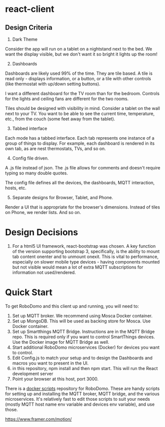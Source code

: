 # react-client

## Design Criteria

1) Dark Theme

Consider the app will run on a tablet on a nightstand next to the bed.  We want the display visible, but we don't want
it so bright it lights up the room!

2) Dashboards

Dashboards are likely used 99% of the time.  They are tile based.  A tile is read only - displays information, or a
button, or a tile with other controls (like thermostat with up/down setting buttons).

I want a different dashboard for the TV room than for the bedroom.  Controls for the lights and ceiling fans are
different for the two rooms.  

Tiles should be designed with visibility in mind.  Consider a tablet on the wall next to your TV.  You want to be able
to see the current time, temperature, etc., from the couch (some feet away from the tablet).

3) Tabbed interface

Each mode has a tabbed interface.  Each tab represents one instance of a group of things to display.  For example, each
dashboard is rendered in its own tab, as are nest thermostats, TVs, and so on.

4) Config file driven.

A .js file instead of json.  The .js file allows for comments and doesn't require typing so many double quotes.

The config file defines all the devices, the dashboards, MQTT interaction, hosts, etc.

5) Separate designs for Browser, Tablet, and Phone.

Render a UI that is appropriate for the browser's dimensions.  Instead of tiles on Phone, we render lists.  And so on.

# Design Decisions

1) For a html5 UI framework, react-bootstrap was chosen.  A key function of the version supporting bootstrap 3,
specifically, is the ability to mount tab content onenter and to unmount onexit.  This is vital to performance,
especially on slower mobile type devices - having components mounted but not visible would mean a lot of extra MQTT
subscriptions for information not used/rendered.  

# Quick Start

To get RoboDomo and this client up and running, you will need to:
1) Set up MQTT broker.  We recommend using Mosca Docker container.
2) Set up MongoDB.  This will be used as backing store for Mosca.  Use Docker container.
3) Set up Smartthings MQTT Bridge.  Instructions are in the MQTT Bridge repo.  This is required only if you want to
control SmartThings devices.  Use the Docker image for MQTT Bridge as well.
4) Start additional RoboDomo microservices (Docker) for devices you want to control.
5) Edit Config.js to match your setup and to design the Dashboards and macros you want to present in the UI.
6) in this repository, npm install and then npm start.  This will run the React development server
7) Point your browser at this host, port 3000.

There is a [docker scripts](https://github.com/RoboDomo/docker-scripts) repository for RoboDomo.  These are handy
scripts for setting up and installing the MQTT broker, MQTT bridge, and the various microservices.  It's relatively fast
to edit those scripts to suit your needs (mostly MQTT host name env variable and devices env variable), and use those.

https://www.framer.com/motion/
